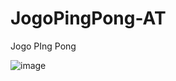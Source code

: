 # JogoPingPong-AT
Jogo PIng Pong 

![image](https://github.com/invxz/JogoPingPong-AT/assets/110623554/8aeccfd1-0554-4ed0-b67f-59798a30e277)
